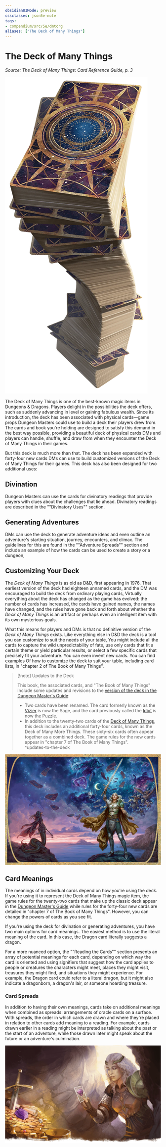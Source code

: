 ```yaml
---
obsidianUIMode: preview
cssclasses: json5e-note
tags:
- compendium/src/5e/dmtcrg
aliases: ["The Deck of Many Things"]
---
```

# The Deck of Many Things
*Source: The Deck of Many Things: Card Reference Guide, p. 3* 

![](https://raw.githubusercontent.com/5etools-mirror-3/5etools-img/main/book/BMT/005-01-003.deck.webp#center)

The Deck of Many Things is one of the best-known magic items in Dungeons & Dragons. Players delight in the possibilities the deck offers, such as suddenly advancing in level or gaining fabulous wealth. Since its introduction, the deck has been associated with physical cards—game props Dungeon Masters could use to build a deck their players drew from. The cards and book you're holding are designed to satisfy this demand in the best way possible, providing a beautiful deck of physical cards DMs and players can handle, shuffle, and draw from when they encounter the Deck of Many Things in their games.

But this deck is much more than that. The deck has been expanded with forty-four new cards DMs can use to build customized versions of the Deck of Many Things for their games. This deck has also been designed for two additional uses:

## Divination

Dungeon Masters can use the cards for divinatory readings that provide players with clues about the challenges that lie ahead. Divinatory readings are described in the ""Divinatory Uses"" section.

## Generating Adventures

DMs can use the deck to generate adventure ideas and even outline an adventure's starting situation, journey, encounters, and climax. The guidelines for this are found in the ""Adventure Spreads"" section and include an example of how the cards can be used to create a story or a dungeon,

## Customizing Your Deck

The *Deck of Many Things* is as old as D&D, first appearing in 1976. That earliest version of the deck had eighteen unnamed cards, and the DM was encouraged to build the deck from ordinary playing cards, Virtually everything about the deck has changed as the game has evolved: the number of cards has increased, the cards have gained names, the names have changed, and the rules have gone back and forth about whether the *Deck of Many Things* is an artifact or perhaps even an intelligent item with its own mysterious goals.

What this means for players and DMs is that no definitive version of the *Deck of Many Things* exists. Like everything else in D&D the deck is a tool you can customize to suit the needs of your table, You might include all the cards to capture the wild unpredictability of fate, use only cards that fit a certain theme or yield particular results, or select a few specific cards that precisely fit your adventure. You can even invent new cards. You can find examples Of how to customize the deck to suit your table, including card lists, in "chapter 2 of The Book of Many Things".

> [!note] Updates to the Deck
> 
> This book, the associated cards, and "The Book of Many Things" include some updates and revisions to the [version of the deck in the Dungeon Master's Guide](Mechanics/items/deck-of-many-things.md):
> 
> - Two cards have been renamed. The card formerly known as the [Vizier](Mechanics/decks/deck-of-many-things.md#Vizier) is now the Sage, and the card previously called the [Idiot](Mechanics/decks/deck-of-many-things.md#Idiot) is now the Puzzle.  
> - In addition to the twenty-two cards of the [Deck of Many Things](Mechanics/items/deck-of-many-things.md), this deck includes an additional forty-four cards, known as the Deck of Many More Things. These sixty-six cards often appear together as a combined deck. The game rules for the new cards appear in "chapter 7 of The Book of Many Things".  
^updates-to-the-deck

![](https://raw.githubusercontent.com/5etools-mirror-3/5etools-img/main/book/BMT/credits2.webp#center)

## Card Meanings

The meanings of in individual cards depend on how you're using the deck. If you're using it to represent the Deck of Many Things magic item, the game rules for the twenty-two cards that make up the classic deck appear in the [Dungeon Master's Guide](Mechanics/items/deck-of-many-things.md) while rules for the forty-four new cards are detailed in "chapter 7 of The Book of Many Things". However, you can change the powers of cards as you see fit.

If you're using the deck for divination or generating adventures, you have two main options for card meanings. The easiest method is to use the literal meaning of the card. In this case, the Dragon card literally suggests a dragon.

For a more nuanced option, the ""Reading the Cards"" section presents an array of potential meanings for each card, depending on which way the card is oriented and using signifiers that suggest how the card applies to people or creatures the characters might meet, places they might visit, treasures they might find, and situations they might experience. For example, the Dragon card could refer to a literal dragon, but it might also indicate a dragonborn, a dragon's lair, or someone hoarding treasure.

### Card Spreads

In addition to having their own meanings, cards take on additional meanings when combined as spreads: arrangements of oracle cards on a surface. With spreads, the order in which cards are drawn and where they're placed in relation to other cards add meaning to a reading. For example, cards drawn earlier in a reading might be interpreted as talking about the past or the start of an adventure, while those drawn later might speak about the future or an adventure's culmination.

![](https://raw.githubusercontent.com/5etools-mirror-3/5etools-img/main/book/BMT/022-04-002.gem-card-asteria.webp#center)